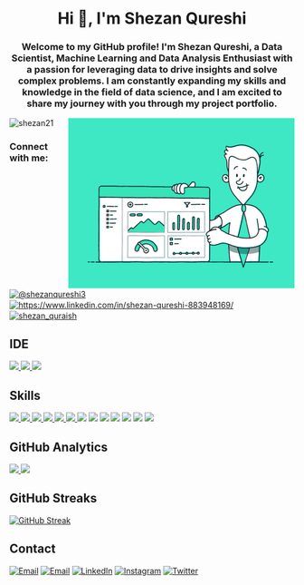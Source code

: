 <h1 align="center">Hi 👋, I'm Shezan Qureshi</h1>
<h3 align="center">Welcome to my GitHub profile! I'm Shezan Qureshi, a Data Scientist, Machine Learning and Data Analysis Enthusiast with a passion for leveraging data to drive insights and solve complex problems. I am constantly expanding my skills and knowledge in the field of data science, and I am excited to share my journey with you through my project portfolio.</h3>

<img align="right" alt="Data Analysis" width="400" src="75ez.gif">

<p align="left"> <img src="https://komarev.com/ghpvc/?username=shezan21&label=Profile%20views&color=0e75b6&style=flat" alt="shezan21" /> </p>

<h3 align="left">Connect with me:</h3>
<p align="left">
<a href="https://twitter.com/@shezanqureshi3" target="blank"><img align="center" src="https://raw.githubusercontent.com/rahuldkjain/github-profile-readme-generator/master/src/images/icons/Social/twitter.svg" alt="@shezanqureshi3" height="30" width="40" /></a>
<a href="https://linkedin.com/in/https://www.linkedin.com/in/shezan-qureshi-883948169/" target="blank"><img align="center" src="https://raw.githubusercontent.com/rahuldkjain/github-profile-readme-generator/master/src/images/icons/Social/linked-in-alt.svg" alt="https://www.linkedin.com/in/shezan-qureshi-883948169/" height="30" width="40" /></a>
<a href="https://instagram.com/shezan_quraish" target="blank"><img align="center" src="https://raw.githubusercontent.com/rahuldkjain/github-profile-readme-generator/master/src/images/icons/Social/instagram.svg" alt="shezan_quraish" height="30" width="40" /></a>
</p>

## IDE
[![](https://img.shields.io/badge/Python-FFD43B?style=for-the-badge&logo=python&logoColor=blue)  ![](https://img.shields.io/badge/PyCharm-000000.svg?&style=for-the-badge&logo=PyCharm&logoColor=white) ![](https://img.shields.io/badge/VSCode-0078D4?style=for-the-badge&logo=visual%20studio%20code&logoColor=white)](https://github.com/shezan21)

## Skills
[![](https://img.shields.io/badge/Numpy-777BB4?style=for-the-badge&logo=numpy&logoColor=white) ![](https://img.shields.io/badge/Pandas-2C2D72?style=for-the-badge&logo=pandas&logoColor=white) ![](https://img.shields.io/badge/Python-FFD43B?style=for-the-badge&logo=python&logoColor=blue) ![](https://img.shields.io/badge/scikit_learn-F7931E?style=for-the-badge&logo=scikit-learn&logoColor=whit) ![](https://img.shields.io/badge/SciPy-654FF0?style=for-the-badge&logo=SciPy&logoColor=white)  ![](https://img.shields.io/badge/Jupyter-F37626.svg?&style=for-the-badge&logo=Jupyter&logoColor=white) ![](https://img.shields.io/badge/Markdown-000000?style=for-the-badge&logo=markdown&logoColor=white)](https://github.com/shezan21) ![](https://img.shields.io/badge/Matplotlib-2C2D72?style=for-the-badge&logo=matplotlib&logoColor=white) ![](https://img.shields.io/badge/PowerBI-F2C811?style=for-the-badge&logo=Power%20BI&logoColor=white) ![](https://img.shields.io/badge/Plotly-239120?style=for-the-badge&logo=plotly&logoColor=white) ![](https://img.shields.io/badge/Microsoft_Excel-217346?style=for-the-badge&logo=microsoft-excel&logoColor=white
) ![](https://img.shields.io/badge/Microsoft_SQL_Server-CC2927?style=for-the-badge&logo=microsoft-sql-server&logoColor=white) ![](https://img.shields.io/badge/MySQL_Server-CC2927?style=for-the-badge&logo=MYSQL-server&logoColor=white) 

## GitHub Analytics
[<img height="180em" src="https://github-readme-stats-eight-theta.vercel.app/api?username=shezan21&show_icons=true&theme=dark&hide_border=true&include_all_commits=true&count_private=true"/> <img height="180em" src="https://github-readme-stats-eight-theta.vercel.app/api/top-langs/?username=shezan21&layout=compact&langs_count=8&theme=dark&hide_border=true"/>](https://github.com/shezan21)

## GitHub Streaks
[![GitHub Streak](https://github-readme-streak-stats.herokuapp.com?user=shezan21&theme=dark&hide_border=true)](https://git.io/streak-stats)



## Contact
[![Email](https://img.shields.io/badge/Gmail-D14836?style=for-the-badge&logo=gmail&logoColor=white)](mailto:shezanqureshi808@gmail.com) 
[![Email](https://img.shields.io/badge/Gmail-D14836?style=for-the-badge&logo=gmail&logoColor=white)](mailto:shezanqureshiwork@gmail.com) [![LinkedIn](https://img.shields.io/badge/LinkedIn-0077B5?style=for-the-badge&logo=linkedin&logoColor=white)](https://www.linkedin.com/in/shezan-qureshi-883948169) [![Instagram](https://img.shields.io/badge/Instagram-E4405F?style=for-the-badge&logo=instagram&logoColor=white)](https://www.instagram.com/shezan_quraish/) [![Twitter](https://img.shields.io/badge/Twitter-1DA1F2?style=for-the-badge&logo=twitter&logoColor=white)](https://twitter.com/ShezanQureshi3)

